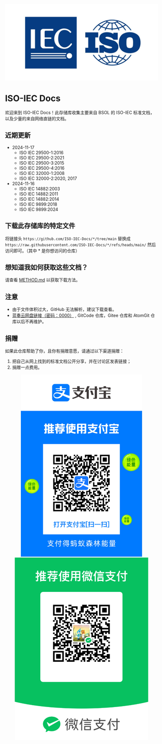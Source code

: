 ![](https://raw.githubusercontent.com/ISO-IEC-Docs/StaticResource/refs/heads/main/icon.jpg)

# ISO-IEC Docs

欢迎来到 ISO-IEC Docs！此存储库收集主要来自 BSOL 的 ISO-IEC 标准文档，以及少量的来自网络直链的文档。

## 近期更新

- 2024-11-17
  - ISO IEC 29500-1:2016
  - ISO IEC 29500-2:2021
  - ISO IEC 29500-3:2015
  - ISO IEC 29500-4:2016
  - ISO IEC 32000-1:2008
  - ISO IEC 32000-2:2020, 2017
- 2024-11-16
  - ISO IEC 14882:2003
  - ISO IEC 14882:2011
  - ISO IEC 14882:2014
  - ISO IEC 9899:2018
  - ISO IEC 9899:2024

## 下载此存储库的特定文件

将链接头 `https://github.com/ISO-IEC-Docs/*/tree/main` 替换成 `https://raw.githubusercontent.com/ISO-IEC-Docs/*/refs/heads/main/` 然后访问即可。（其中 * 是你想访问的仓库）

## 想知道我如何获取这些文档？

请查看 [METHOD.md](https://github.com/ISO-IEC-Docs/.github/blob/main/profile/METHOD.md) 以获取下载方法。

## 注意

- 由于文件体积过大，GitHub 无法解析，建议下载查看。
- [蓝奏云网盘链接（密码：0000）](https://610402220623.lanzouq.com/b00tay8n1c) , GitCode 仓库，Gitee 仓库和 AtomGit 仓库以后不再维护。

## 捐赠

如果此仓库帮助了你，且你有捐赠意愿，请通过以下渠道捐赠：

1. 把自己从网上找到的标准文档公开分享，并在讨论区发表链接；
2. 捐赠一点费用。

<p align = "center">    
<img  src="https://raw.githubusercontent.com/ISO-IEC-Docs/StaticResource/refs/heads/main/alipay.jpg" height="600" />
<img  src="https://raw.githubusercontent.com/ISO-IEC-Docs/StaticResource/refs/heads/main/wepay.png" height="600" />
</p>


